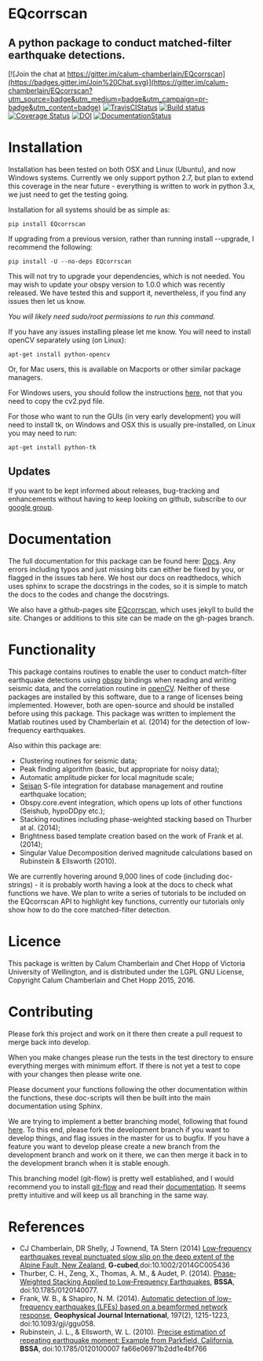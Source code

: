 # EQcorrscan
## A python package to conduct matched-filter earthquake detections.

[![Join the chat at https://gitter.im/calum-chamberlain/EQcorrscan](https://badges.gitter.im/Join%20Chat.svg)](https://gitter.im/calum-chamberlain/EQcorrscan?utm_source=badge&utm_medium=badge&utm_campaign=pr-badge&utm_content=badge)
[![TravisCIStatus](https://travis-ci.org/calum-chamberlain/EQcorrscan.svg?branch=master)](https://travis-ci.org/calum-chamberlain/EQcorrscan)
[![Build status](https://ci.appveyor.com/api/projects/status/69bpa53loaq473w7?svg=true)](https://ci.appveyor.com/project/calum-chamberlain/eqcorrscan)
[![Coverage Status](https://coveralls.io/repos/github/calum-chamberlain/EQcorrscan/badge.svg?branch=develop)](https://coveralls.io/github/calum-chamberlain/EQcorrscan?branch=develop)
[![DOI](https://zenodo.org/badge/18852/calum-chamberlain/EQcorrscan.svg)](https://zenodo.org/badge/latestdoi/18852/calum-chamberlain/EQcorrscan)
[![DocumentationStatus](http://readthedocs.org/projects/eqcorrscan/badge/?version=latest)](http://eqcorrscan.readthedocs.org/en/latest/?badge=latest)

# Installation
Installation has been tested on both OSX and Linux (Ubuntu), and now
Windows systems.  Currently we only support python 2.7, but plan to extend
this coverage in the near future - everything is written to work in python 3.x,
we just need to get the testing going.

Installation for all systems should be as simple as:

```pip install EQcorrscan```

If upgrading from a previous version, rather than running install --upgrade, I recommend the following:

```pip install -U --no-deps EQcorrscan```

This will not try to upgrade your dependencies, which is not needed.  You may wish
to update your obspy version to 1.0.0 which was recently released.  We have tested
this and support it, nevertheless, if you find any issues then let us know.

*You will likely need sudo/root permissions to run this command.*

If you have any issues installing please let me know.  You will need to install openCV
separately using (on Linux):

```apt-get install python-opencv```

Or, for Mac users, this is available on Macports or other similar package managers.

For Windows users, you should follow the instructions [here](http://docs.opencv.org/3.1.0/d5/de5/tutorial_py_setup_in_windows.html#gsc.tab=0),
not that you need to copy the cv2.pyd file.

For those who want to run the GUIs (in very early development) you will need to
install tk, on Windows and OSX this is usually pre-installed, on Linux you
may need to run:

```apt-get install python-tk```

## Updates

If you want to be kept informed about releases, bug-tracking and enhancements
without having to keep looking on github, subscribe to our [google group](https://groups.google.com/forum/#!forum/eqcorrscan-users).

# Documentation

The full documentation for this package can be found here:
[Docs](http://eqcorrscan.readthedocs.org/en/latest/?badge=latest).
Any errors including typos and just missing bits can either be fixed by you,
or flagged in the issues tab here.  We host our docs on readthedocs, which
uses sphinx to scrape the docstrings in the codes, so it is simple to
match the docs to the codes and change the docstrings.

We also have a github-pages site [EQcorrscan](http://calum-chamberlain.github.io/EQcorrscan/),
which uses jekyll to build the site.  Changes or additions to this site can be made on
the gh-pages branch.

# Functionality

This package contains routines to enable the user to conduct match-filter earthquake
detections using [obspy](https://github.com/obspy/obspy/wiki) bindings when reading
and writing seismic data, and the correlation routine in [openCV](http://opencv.org/).
Neither of these packages are installed by this software, due to a range of
licenses being implemented.  However, both are open-source and should be installed
before using this package.  This package was written to implement the Matlab routines
used by Chamberlain et al. (2014) for the detection of low-frequency earthquakes.

Also within this package are:
* Clustering routines for seismic data;
* Peak finding algorithm (basic, but appropriate for noisy data);
* Automatic amplitude picker for local magnitude scale;
* [Seisan](http://seisan.info/) S-file integration for database management and routine earthquake location;
* Obspy.core.event integration, which opens up lots of other functions (Seishub, hypoDDpy etc.);
* Stacking routines including phase-weighted stacking based on Thurber at al. (2014);
* Brightness based template creation based on the work of Frank et al. (2014);
* Singular Value Decomposition derived magnitude calculations based on Rubinstein & Ellsworth (2010).

We are currently hovering around 9,000 lines of code (including doc-strings) - it is probably worth
having a look at the docs to check what functions we have.  We plan to write a series of tutorials to be
included on the EQcorrscan API to highlight key functions, currently our tutorials only show
how to do the core matched-filter detection.

# Licence

This package is written by Calum Chamberlain and Chet Hopp of Victoria University of Wellington, and
is distributed under the LGPL GNU License, Copyright Calum Chamberlain and Chet Hopp 2015, 2016.


# Contributing

Please fork this project and work on it there then create a pull request to
merge back into develop.

When you make changes please run the tests in the test directory to ensure
everything merges with minimum effort.  If there is not yet a test to cope
with your changes then please write one.

Please document your functions following the other documentation within the
functions, these doc-scripts will then be built into the main documentation
using Sphinx.

We are trying to implement a better branching model, following that found [here](http://nvie.com/posts/a-successful-git-branching-model/).
To this end, please fork the development branch if you want to develop
things, and flag issues in the master for us to bugfix.
If you have a feature you want to develop please create a new branch
from the development branch and work on it there, we can then merge
it back in to the development branch when it is stable enough.

This branching model (git-flow) is pretty well established, and I would recommend
you to install [git-flow](https://github.com/nvie/gitflow/wiki/Installation) and
read their [documentation](https://github.com/nvie/gitflow). It seems pretty intuitive and
will keep us all branching in the same way.

# References
* CJ Chamberlain, DR Shelly, J Townend, TA Stern (2014) [Low‐frequency earthquakes reveal punctuated slow slip on the deep extent of the Alpine Fault, New Zealand](http://onlinelibrary.wiley.com/doi/10.1002/2014GC005436/full), __G-cubed__,doi:10.1002/2014GC005436
* Thurber, C. H., Zeng, X., Thomas, A. M., & Audet, P. (2014). [Phase‐Weighted Stacking Applied to Low‐Frequency Earthquakes](http://www.bssaonline.org/content/early/2014/08/12/0120140077.abstract), __BSSA__, doi:10.1785/0120140077.
* Frank, W. B., & Shapiro, N. M. (2014). [Automatic detection of low-frequency earthquakes (LFEs) based on a beamformed network response](http://gji.oxfordjournals.org/content/197/2/1215.short), __Geophysical Journal International__, 197(2), 1215-1223, doi:10.1093/gji/ggu058.
* Rubinstein, J. L., & Ellsworth, W. L. (2010). [Precise estimation of repeating earthquake moment: Example from Parkfield, California](http://www.bssaonline.org/content/100/5A/1952.short), __BSSA__, doi:10.1785/0120100007
fa66e06971b2dd1e4bf766
